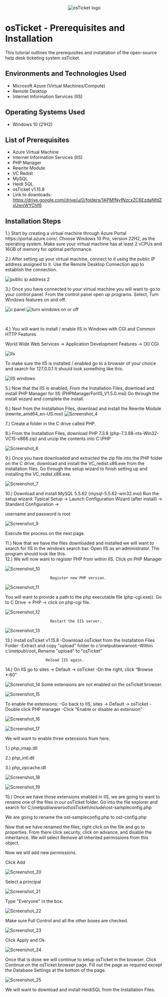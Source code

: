 <p align="center">
<img src="https://i.imgur.com/Clzj7Xs.png" alt="osTicket logo"/>
</p>

<h1>osTicket - Prerequisites and Installation</h1>
This tutorial outlines the prerequisites and installation of the open-source help desk ticketing system osTicket.<br />




<h2>Environments and Technologies Used</h2>

- Microsoft Azure (Virtual Machines/Compute)
- Remote Desktop
- Internet Information Services (IIS)

<h2>Operating Systems Used </h2>

- Windows 10</b> (21H2)

<h2>List of Prerequisites</h2>

- Azure Virtual Machine
- Internet Information Services (IIS)
- PHP Manager
- Rewrite Module
- VC Redist
- MySQL
- Heidi SQL
- osTicket v1.15.8
- Link to downloads: https://drive.google.com/drive/u/0/folders/1APMfNyfNzcxZC6EzdaNfdZsUwxWYChf6


<h2>Installation Steps</h2>

<p> 1.) Start by creating a virtual machine through Azure Portal https://portal.azure.com/. Choose Windows 10 Pro, version 22H2, as the operating system. Make sure your virtual machine has at least 2 vCPUs and 16GB of memory for optimal performance.

  2.) After setting up your virtual machine, connect to it using the public IP address assigned to it. Use the Remote Desktop Connection app to establish the connection.

 
  ![public ip address 2](https://github.com/user-attachments/assets/b6af105b-4d0f-4250-8d19-1f1c174b4900)

 3.) Once you have connected to your virtual machine you will want to go to your control panel. From the control panel open up programs. Select, Turn Windows features on and off.
</p>

 ![c panel](https://github.com/user-attachments/assets/4e7a3f8c-1261-4dd7-a8c5-0de789fa3674)
![turn windows on or off](https://github.com/user-attachments/assets/9c77099b-b59d-47ce-b024-229768194f12)




</p>
<br />

<p>
</p>
<p> 4.) You will want to install / enable IIS in Windows with CGI and Common HTTP Features

World Wide Web Services -> Application Development Features -> [X] CGI

![IIs](https://github.com/user-attachments/assets/9b987bc1-3350-4848-a15b-adc63e793e8b)

To make sure the IIS is installed / enabled go to a browser of your choice and search for 127.0.0.1 It should look something like this.

<p>

  ![IIS windows](https://github.com/user-attachments/assets/a72127f6-5bb2-419e-ac9e-603c516ea602)

5.) Now that the IIS is enabled, From the Installation Files, download and install PHP Manager for IIS (PHPManagerForIIS_V1.5.0.msi) Go through the install wizard and complete the install.

6.) Next from the Installation Files, download and install the Rewrite Module (rewrite_amd64_en-US.msi)
![Screenshot_4](https://github.com/user-attachments/assets/b7c80b06-6741-4488-b7b4-a25a9a0fb816)

7.) Create a folder in the C drive called PHP.

8.) From the Installation Files, download PHP 7.3.8 (php-7.3.88-nts-Win32-VC15-x866.zip) and unzip the contents into C:\PHP
<p>

  ![Screenshot_6](https://github.com/user-attachments/assets/97517a45-f939-4563-b89f-a0890a0da9b9)

9.) Once you have downloaded and extracted the zip file into the PHP folder on the C drive, download and install the VC_redist.x86.exe from the installation files. Go through the setup wizard to finish setting up and installing the VC_redist.x86.exe.

![Screenshot_7](https://github.com/user-attachments/assets/f619d30e-b1a0-4977-807d-f9d0d33bf15f)

10.) Download and install MySQL 5.5.62 (mysql-5.5.62-win32.msi) Run the setup wizard: Typical Setup -> Launch Configuration Wizard (after install) -> Standard Configuration ->

username and password is root

![Screenshot_9](https://github.com/user-attachments/assets/ae5d9f7f-4cad-46dc-b174-c52b0a10a310)

Execute the process on the next page.
</p>11.) Now that we have the files downloaded and installed we will want to search for IIS in the windows search bar. Open IIS as an administrator. The program should look like this.
<br />12.) We will now want to register PHP from within IIS. Click on PHP Manager

![Screenshot_10](https://github.com/user-attachments/assets/2786e79a-5c61-4602-9548-6b0a81883e14)


                        Register new PHP version.

![Screenshot_11](https://github.com/user-attachments/assets/4c3c542a-6803-474c-9009-a36f1191c40a)

You will want to provide a path to the php executable file (php-cgi.exe)). Go to C Drive -> PHP -> click on php-cgi file.

![Screenshot_12](https://github.com/user-attachments/assets/64c5d9dd-385f-4790-8792-722996f94d5e)

                        Restart the IIS server.

![Screenshot_13](https://github.com/user-attachments/assets/127e2ea7-dc06-4d0d-81bc-d213c49c6f24)

13.) Install osTicket v1.15.8 -Download osTicket from the Installation Files Folder -Extract and copy "upload" folder to c:\inetpub\wwwroot -Within c:\inetpub\root, Rename "upload" to "osTicket"

                      Reload IIS again.

14.) On IIS go to sites -> Default -> osTicket -On the right, click “Browse *:80”

![Screenshot_14](https://github.com/user-attachments/assets/02f41c42-9baf-4d2f-abc6-0a59aa6e1503)
Some extensions are not enabled on the osTicket browser.

![Screenshot_15](https://github.com/user-attachments/assets/66910d8c-e5fa-45a0-b6dd-bb71f9fad5cc)

To enable the extensions: -Go back to IIS, sites -> Default -> osTicket -Double click PHP manager -Click "Enable or disable an extension"

![Screenshot_16](https://github.com/user-attachments/assets/744cae2f-736c-4816-a6dd-fcaff38ae227)

![Screenshot_17](https://github.com/user-attachments/assets/fd8ad3df-4080-4788-b0fd-c697b8db153d)

We will want to enable three extensions from here.

1.) php_imap.dll

2.) php_intl.dll

3.) php_opcache.dll

![Screenshot_18](https://github.com/user-attachments/assets/72c2de6c-81df-47e0-9749-a4c688a9df42)

![Screenshot_19](https://github.com/user-attachments/assets/4c2fccdd-ba43-4680-89c5-622344614075)

15.) Once we have those extensions enabled in IIS, we are going to want to rename one of the files in our osTicket folder. Go into the file explorer and search for C;\inetpub\wwwroot\osTicket\include\ost-sampleconfig.php

We are going to rename the ost-sampleconfig.php to ost-config.php

Now that we have renamed the files, right click on the file and go to properties. From there click security, click on advance, and disable the inheritance. We will select Remove all inherited permissions from this object.

Now we will add new permissions.

Click Add

![Screenshot_20](https://github.com/user-attachments/assets/3f402f4f-484c-4679-931a-0b17b6ae79be)

Select a principal

![Screenshot_21](https://github.com/user-attachments/assets/0e535290-b7fe-48c7-ba34-92a124f9b18f)

Type "Everyone" in the box.

![Screenshot_22](https://github.com/user-attachments/assets/7f6300e6-a606-4dc6-9d61-41cedc8093ef)

Make sure Full Control and all the other boxes are checked.

![Screenshot_23](https://github.com/user-attachments/assets/98084bf8-b053-4c9d-bead-7f90f12e9dbb)

Click Apply and Ok.

![Screenshot_24](https://github.com/user-attachments/assets/d54dca1a-821f-49dc-9b4b-f07ce36b2eff)

Once that is done we will continue to setup osTicket in the browser. Click Continue on the osTicket browser page. Fill out the page as required except the Database Settings at the bottom of the page. 

![Screenshot_25](https://github.com/user-attachments/assets/dfba4849-fa03-4916-a497-ef033a119434)


We will want to download and install HeidiSQL from the Installation Files.
